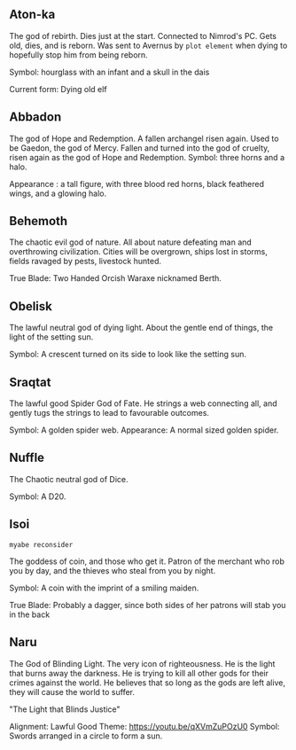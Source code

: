 ## Aton-ka

The god of rebirth. Dies just at the start. Connected to Nimrod's PC.
Gets old, dies, and is reborn. Was sent to Avernus by `plot element` when
dying to hopefully stop him from being reborn.

Symbol: hourglass with an infant and a skull in the dais

Current form: Dying old elf

## Abbadon

The god of Hope and Redemption. A fallen archangel risen again.
Used to be Gaedon, the god of Mercy. 
Fallen and turned into the god of cruelty,
risen again as the god of Hope and Redemption.
Symbol: three horns and a halo.

Appearance : a tall figure, with three blood red horns, black feathered wings, and a glowing halo.

## Behemoth

The chaotic evil god of nature. All about nature defeating man and overthrowing
civilization. Cities will be overgrown, ships lost in storms, fields ravaged
by pests, livestock hunted.

True Blade: Two Handed Orcish Waraxe nicknamed Berth.

## Obelisk

The lawful neutral god of dying light. About the gentle end of things, the light
of the setting sun.

Symbol: A crescent turned on its side to look like the setting sun.

## Sraqtat

The lawful good Spider God of Fate. He strings a web connecting all, and gently 
tugs the strings to lead to favourable outcomes.

Symbol: A golden spider web.
Appearance: A normal sized golden spider.


## Nuffle

The Chaotic neutral god of Dice. 

Symbol: A D20.

## Isoi
`myabe reconsider`

The goddess of coin, and those who get it. Patron
of the merchant who rob you by day, and the 
thieves who steal from you by night.

Symbol: A coin with the imprint of a smiling maiden.

True Blade: Probably a dagger, since both sides
of her patrons will stab you in the back

## Naru

The God of Blinding Light. The very icon of righteousness. He is the light
that burns away the darkness. He is trying to kill all other gods for their
crimes against the world. He believes that so long as the gods are left alive,
they will cause the world to suffer. 

"The Light that Blinds Justice"

Alignment: Lawful Good
Theme: https://youtu.be/qXVmZuPOzU0
Symbol: Swords arranged in a circle to form a sun.
